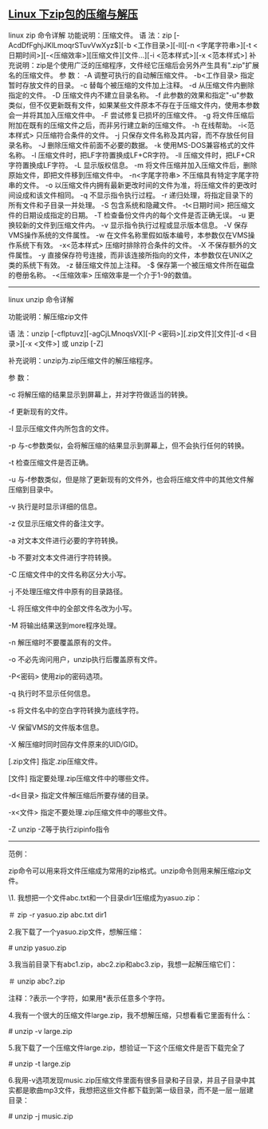 ## [Linux 下zip包的压缩与解压](https://www.cnblogs.com/chinareny2k/archive/2010/01/05/1639468.html)

linux zip 命令详解
功能说明：压缩文件。
语 法：zip [-AcdDfFghjJKlLmoqrSTuvVwXyz$][-b <工作目录>][-ll][-n <字尾字符串>][-t <日期时间>][-<压缩效率>][压缩文件][文件...][-i <范本样式>][-x <范本样式>]
补充说明：zip是个使用广泛的压缩程序，文件经它压缩后会另外产生具有".zip"扩展名的压缩文件。
参 数：
-A 调整可执行的自动解压缩文件。
-b<工作目录> 指定暂时存放文件的目录。
-c 替每个被压缩的文件加上注释。
-d 从压缩文件内删除指定的文件。
-D 压缩文件内不建立目录名称。
-f 此参数的效果和指定"-u"参数类似，但不仅更新既有文件，如果某些文件原本不存在于压缩文件内，使用本参数会一并将其加入压缩文件中。
-F 尝试修复已损坏的压缩文件。
-g 将文件压缩后附加在既有的压缩文件之后，而非另行建立新的压缩文件。
-h 在线帮助。
-i<范本样式> 只压缩符合条件的文件。
-j 只保存文件名称及其内容，而不存放任何目录名称。
-J 删除压缩文件前面不必要的数据。
-k 使用MS-DOS兼容格式的文件名称。
-l 压缩文件时，把LF字符置换成LF+CR字符。
-ll 压缩文件时，把LF+CR字符置换成LF字符。
-L 显示版权信息。
-m 将文件压缩并加入压缩文件后，删除原始文件，即把文件移到压缩文件中。
-n<字尾字符串> 不压缩具有特定字尾字符串的文件。
-o 以压缩文件内拥有最新更改时间的文件为准，将压缩文件的更改时间设成和该文件相同。
-q 不显示指令执行过程。
-r 递归处理，将指定目录下的所有文件和子目录一并处理。
-S 包含系统和隐藏文件。
-t<日期时间> 把压缩文件的日期设成指定的日期。
-T 检查备份文件内的每个文件是否正确无误。
-u 更换较新的文件到压缩文件内。
-v 显示指令执行过程或显示版本信息。
-V 保存VMS操作系统的文件属性。
-w 在文件名称里假如版本编号，本参数仅在VMS操作系统下有效。
-x<范本样式> 压缩时排除符合条件的文件。
-X 不保存额外的文件属性。
-y 直接保存符号连接，而非该连接所指向的文件，本参数仅在UNIX之类的系统下有效。
-z 替压缩文件加上注释。
-$ 保存第一个被压缩文件所在磁盘的卷册名称。
-<压缩效率> 压缩效率是一个介于1-9的数值。

------

linux unzip 命令详解

功能说明：解压缩zip文件

语 法：unzip [-cflptuvz][-agCjLMnoqsVX][-P <密码>][.zip文件][文件][-d <目录>][-x <文件>] 或 unzip [-Z]

补充说明：unzip为.zip压缩文件的解压缩程序。

参 数：

-c 将解压缩的结果显示到屏幕上，并对字符做适当的转换。

-f 更新现有的文件。

-l 显示压缩文件内所包含的文件。

-p 与-c参数类似，会将解压缩的结果显示到屏幕上，但不会执行任何的转换。

-t 检查压缩文件是否正确。

-u 与-f参数类似，但是除了更新现有的文件外，也会将压缩文件中的其他文件解压缩到目录中。

-v 执行是时显示详细的信息。

-z 仅显示压缩文件的备注文字。

-a 对文本文件进行必要的字符转换。

-b 不要对文本文件进行字符转换。

-C 压缩文件中的文件名称区分大小写。

-j 不处理压缩文件中原有的目录路径。

-L 将压缩文件中的全部文件名改为小写。

-M 将输出结果送到more程序处理。

-n 解压缩时不要覆盖原有的文件。

-o 不必先询问用户，unzip执行后覆盖原有文件。

-P<密码> 使用zip的密码选项。

-q 执行时不显示任何信息。

-s 将文件名中的空白字符转换为底线字符。

-V 保留VMS的文件版本信息。

-X 解压缩时同时回存文件原来的UID/GID。

[.zip文件] 指定.zip压缩文件。

[文件] 指定要处理.zip压缩文件中的哪些文件。

-d<目录> 指定文件解压缩后所要存储的目录。

-x<文件> 指定不要处理.zip压缩文件中的哪些文件。

-Z unzip -Z等于执行zipinfo指令

------

范例：

zip命令可以用来将文件压缩成为常用的zip格式。unzip命令则用来解压缩zip文件。

\1. 我想把一个文件abc.txt和一个目录dir1压缩成为yasuo.zip：

＃ zip -r yasuo.zip abc.txt dir1

2.我下载了一个yasuo.zip文件，想解压缩：

\# unzip yasuo.zip

3.我当前目录下有abc1.zip，abc2.zip和abc3.zip，我想一起解压缩它们：

＃ unzip abc\?.zip

注释：?表示一个字符，如果用*表示任意多个字符。

4.我有一个很大的压缩文件large.zip，我不想解压缩，只想看看它里面有什么：

\# unzip -v large.zip

5.我下载了一个压缩文件large.zip，想验证一下这个压缩文件是否下载完全了

\# unzip -t large.zip

6.我用-v选项发现music.zip压缩文件里面有很多目录和子目录，并且子目录中其实都是歌曲mp3文件，我想把这些文件都下载到第一级目录，而不是一层一层建目录：

\# unzip -j music.zip